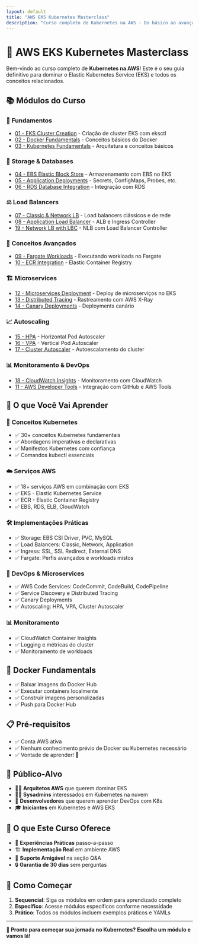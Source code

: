 ```yaml
---
layout: default
title: "AWS EKS Kubernetes Masterclass"
description: "Curso completo de Kubernetes na AWS - Do básico ao avançado"
---
```


# 🚀 AWS EKS Kubernetes Masterclass

Bem-vindo ao curso completo de **Kubernetes na AWS**! Este é o seu guia definitivo para dominar o Elastic Kubernetes Service (EKS) e todos os conceitos relacionados.

## 📚 Módulos do Curso

### 🎯 **Fundamentos**
- [01 - EKS Cluster Creation](/01-eks-cluster/) - Criação de cluster EKS com eksctl
- [02 - Docker Fundamentals](/02-docker/) - Conceitos básicos do Docker  
- [03 - Kubernetes Fundamentals](/03-kubernetes/) - Arquitetura e conceitos básicos

### 💾 **Storage & Databases**
- [04 - EBS Elastic Block Store](/04-eks-storage-ebs/) - Armazenamento com EBS no EKS
- [05 - Application Deployments](/05-kubernetes-concepts/) - Secrets, ConfigMaps, Probes, etc.
- [06 - RDS Database Integration](/06-eks-storage-rds/) - Integração com RDS

### ⚖️ **Load Balancers**
- [07 - Classic & Network LB](/07-elb-classic-network/) - Load balancers clássicos e de rede
- [08 - Application Load Balancer](/08-alb-ingress/) - ALB e Ingress Controller
- [19 - Network LB with LBC](/19-elb-network-lbc/) - NLB com Load Balancer Controller

### 🚀 **Conceitos Avançados**
- [09 - Fargate Workloads](/09-fargate/) - Executando workloads no Fargate
- [10 - ECR Integration](/10-ecr/) - Elastic Container Registry

### 🏗️ **Microservices**
- [12 - Microservices Deployment](/12-microservices/) - Deploy de microserviços no EKS
- [13 - Distributed Tracing](/13-xray-tracing/) - Rastreamento com AWS X-Ray
- [14 - Canary Deployments](/14-canary/) - Deployments canário

### 📈 **Autoscaling**
- [15 - HPA](/15-hpa/) - Horizontal Pod Autoscaler
- [16 - VPA](/16-vpa/) - Vertical Pod Autoscaler
- [17 - Cluster Autoscaler](/17-cluster-autoscaler/) - Autoescalamento do cluster

### 📊 **Monitoramento & DevOps**
- [18 - CloudWatch Insights](/18-monitoring/) - Monitoramento com CloudWatch
- [11 - AWS Developer Tools](/11-devops-aws/) - Integração com GitHub e AWS Tools

## 🎯 **O que Você Vai Aprender**

### 📖 **Conceitos Kubernetes**
- ✅ 30+ conceitos Kubernetes fundamentais
- ✅ Abordagens imperativas e declarativas
- ✅ Manifestos Kubernetes com confiança
- ✅ Comandos kubectl essenciais

### ☁️ **Serviços AWS**
- ✅ 18+ serviços AWS em combinação com EKS
- ✅ EKS - Elastic Kubernetes Service
- ✅ ECR - Elastic Container Registry
- ✅ EBS, RDS, ELB, CloudWatch

### 🛠️ **Implementações Práticas**
- ✅ Storage: EBS CSI Driver, PVC, MySQL
- ✅ Load Balancers: Classic, Network, Application
- ✅ Ingress: SSL, SSL Redirect, External DNS
- ✅ Fargate: Perfis avançados e workloads mistos

### 🔄 **DevOps & Microservices**
- ✅ AWS Code Services: CodeCommit, CodeBuild, CodePipeline
- ✅ Service Discovery e Distributed Tracing
- ✅ Canary Deployments
- ✅ Autoscaling: HPA, VPA, Cluster Autoscaler

### 📊 **Monitoramento**
- ✅ CloudWatch Container Insights
- ✅ Logging e métricas do cluster
- ✅ Monitoramento de workloads

## 🐳 **Docker Fundamentals**
- ✅ Baixar imagens do Docker Hub
- ✅ Executar containers localmente
- ✅ Construir imagens personalizadas
- ✅ Push para Docker Hub

## 📋 **Pré-requisitos**
- ✅ Conta AWS ativa
- ✅ Nenhum conhecimento prévio de Docker ou Kubernetes necessário
- ✅ Vontade de aprender! 🚀

## 🎯 **Público-Alvo**
- 👨‍💻 **Arquitetos AWS** que querem dominar EKS
- 👩‍💻 **Sysadmins** interessados em Kubernetes na nuvem
- 🚀 **Desenvolvedores** que querem aprender DevOps com K8s
- 🎓 **Iniciantes** em Kubernetes e AWS EKS

## 💎 **O que Este Curso Oferece**
- 🎯 **Experiências Práticas** passo-a-passo
- 🏗️ **Implementação Real** em ambiente AWS
- 🤝 **Suporte Amigável** na seção Q&A
- 🔒 **Garantia de 30 dias** sem perguntas

## 🚀 **Como Começar**
1. **Sequencial**: Siga os módulos em ordem para aprendizado completo
2. **Específico**: Acesse módulos específicos conforme necessidade  
3. **Prático**: Todos os módulos incluem exemplos práticos e YAMLs

---

**🎉 Pronto para começar sua jornada no Kubernetes? Escolha um módulo e vamos lá!**
